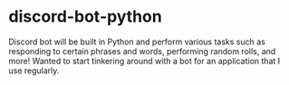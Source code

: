 # discord-bot-python
Discord bot will be built in Python and perform various tasks such as responding to certain phrases and words, performing random rolls, and more!
Wanted to start tinkering around with a bot for an application that I use regularly.
